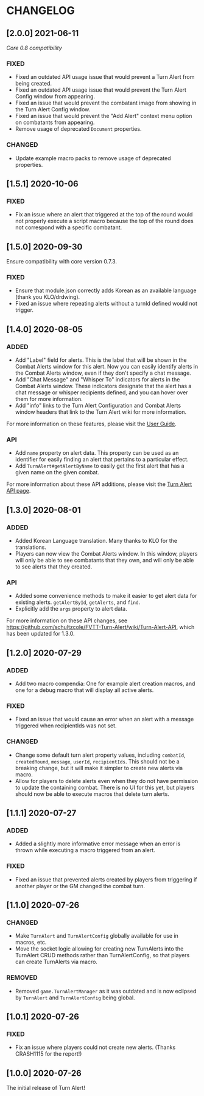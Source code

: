 # CHANGELOG

## [2.0.0] 2021-06-11

*Core 0.8 compatibility*

### FIXED

- Fixed an outdated API usage issue that would prevent a Turn Alert from being created.
- Fixed an outdated API usage issue that would prevent the Turn Alert Config window from appearing.
- Fixed an issue that would prevent the combatant image from showing in the Turn Alert Config window. 
- Fixed an issue that would prevent the "Add Alert" context menu option on combatants from appearing.
- Remove usage of deprecated `Document` properties.

### CHANGED

- Update example macro packs to remove usage of deprecated properties.

## [1.5.1] 2020-10-06

### FIXED

- Fix an issue where an alert that triggered at the top of the round would not properly execute a script macro because the top of the round does not correspond with a specific combatant.

## [1.5.0] 2020-09-30

Ensure compatibility with core version 0.7.3.

### FIXED

- Ensure that module.json correctly adds Korean as an available language (thank you KLO/drdwing).
- Fixed an issue where repeating alerts without a turnId defined would not trigger.

## [1.4.0] 2020-08-05

### ADDED

- Add "Label" field for alerts. This is the label that will be shown in the Combat Alerts window for this alert. Now you can easily identify alerts in the Combat Alerts window, even if they don't specify a chat message.
- Add "Chat Message" and "Whisper To" indicators for alerts in the Combat Alerts window. These indicators designate that the alert has a chat message or whisper recipients defined, and you can hover over them for more information.
- Add "info" links to the Turn Alert Configuration and Combat Alerts window headers that link to the Turn Alert wiki for more information.

For more information on these features, please visit the [User Guide](https://github.com/schultzcole/FVTT-Turn-Alert/wiki/User-Guide).

### API

- Add `name` property on alert data. This property can be used as an identifier for easily finding an alert that pertains to a particular effect.
- Add `TurnAlert#getAlertByName` to easily get the first alert that has a given name on the given combat.

For more information about these API additions, please visit the [Turn Alert API page](https://github.com/schultzcole/FVTT-Turn-Alert/wiki/Turn-Alert-API).

## [1.3.0] 2020-08-01

### ADDED

- Added Korean Language translation. Many thanks to KLO for the translations.
- Players can now view the Combat Alerts window. In this window, players will only be able to see combatants that they own, and will only be able to see alerts that they created.

### API

- Added some convenience methods to make it easier to get alert data for existing alerts. `getAlertById`, `getAlerts`, and `find`.
- Explicitly add the `args` property to alert data.

For more information on these API changes, see <https://github.com/schultzcole/FVTT-Turn-Alert/wiki/Turn-Alert-API>, which has been updated for 1.3.0.

## [1.2.0] 2020-07-29

### ADDED

- Add two macro compendia: One for example alert creation macros, and one for a debug macro that will display all active alerts.

### FIXED

- Fixed an issue that would cause an error when an alert with a message triggered when recipientIds was not set.

### CHANGED

- Change some default turn alert property values, including `combatId`, `createdRound`, `message`, `userId`, `recipientIds`.
  This should not be a breaking change, but it will make it simpler to create new alerts via macro.
- Allow for players to delete alerts even when they do not have permission to update the containing combat.
  There is no UI for this yet, but players should now be able to execute macros that delete turn alerts.

## [1.1.1] 2020-07-27

### ADDED

- Added a slightly more informative error message when an error is thrown while executing a macro triggered from an alert.

### FIXED

- Fixed an issue that prevented alerts created by players from triggering if another player or the GM changed the combat turn.

## [1.1.0] 2020-07-26

### CHANGED

- Make `TurnAlert` and `TurnAlertConfig` globally available for use in macros, etc.
- Move the socket logic allowing for creating new TurnAlerts into the TurnAlert CRUD methods rather than TurnAlertConfig, so that players can create TurnAlerts via macro.

### REMOVED

- Removed `game.TurnAlertManager` as it was outdated and is now eclipsed by `TurnAlert` and `TurnAlertConfig` being global.

## [1.0.1] 2020-07-26

### FIXED

- Fix an issue where players could not create new alerts. (Thanks CRASH1115 for the report!)

## [1.0.0] 2020-07-26

The initial release of Turn Alert!
